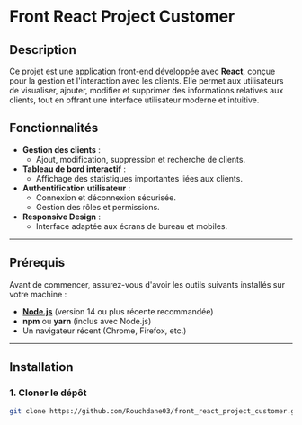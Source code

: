 # Front React Project Customer

## Description

Ce projet est une application front-end développée avec **React**, conçue pour la gestion et l'interaction avec les clients. Elle permet aux utilisateurs de visualiser, ajouter, modifier et supprimer des informations relatives aux clients, tout en offrant une interface utilisateur moderne et intuitive.

## Fonctionnalités

- **Gestion des clients** :
  - Ajout, modification, suppression et recherche de clients.
- **Tableau de bord interactif** :
  - Affichage des statistiques importantes liées aux clients.
- **Authentification utilisateur** :
  - Connexion et déconnexion sécurisée.
  - Gestion des rôles et permissions.
- **Responsive Design** :
  - Interface adaptée aux écrans de bureau et mobiles.

---

## Prérequis

Avant de commencer, assurez-vous d'avoir les outils suivants installés sur votre machine :

- [**Node.js**](https://nodejs.org/) (version 14 ou plus récente recommandée)
- **npm** ou **yarn** (inclus avec Node.js)
- Un navigateur récent (Chrome, Firefox, etc.)

---

## Installation

### 1. Cloner le dépôt

```bash
git clone https://github.com/Rouchdane03/front_react_project_customer.git
